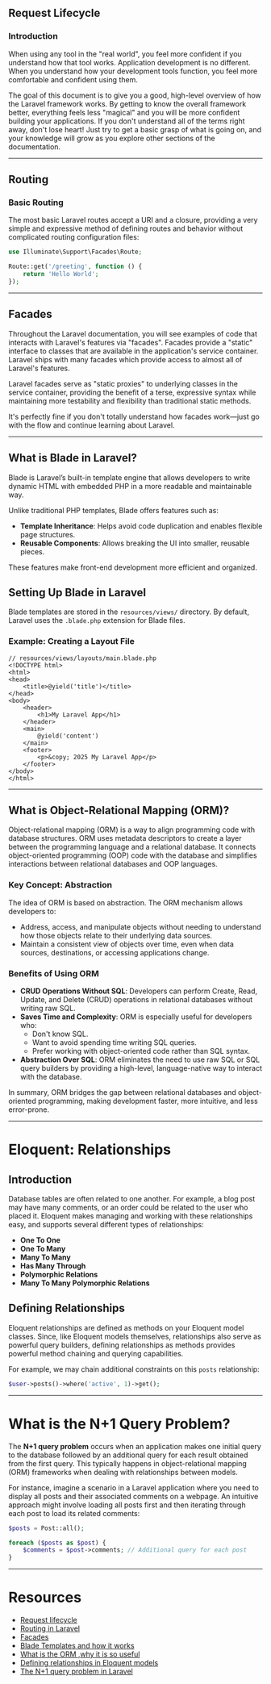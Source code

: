 ## Request Lifecycle

### Introduction

When using any tool in the "real world", you feel more confident if you understand how that tool works. Application development is no different. When you understand how your development tools function, you feel more comfortable and confident using them.

The goal of this document is to give you a good, high-level overview of how the Laravel framework works. By getting to know the overall framework better, everything feels less "magical" and you will be more confident building your applications. If you don't understand all of the terms right away, don't lose heart! Just try to get a basic grasp of what is going on, and your knowledge will grow as you explore other sections of the documentation.

---
## Routing

### Basic Routing

The most basic Laravel routes accept a URI and a closure, providing a very simple and expressive method of defining routes and behavior without complicated routing configuration files:

```php
use Illuminate\Support\Facades\Route;

Route::get('/greeting', function () {
    return 'Hello World';
});
```

---
## Facades

Throughout the Laravel documentation, you will see examples of code that interacts with Laravel's features via "facades". Facades provide a "static" interface to classes that are available in the application's service container. Laravel ships with many facades which provide access to almost all of Laravel's features.

Laravel facades serve as "static proxies" to underlying classes in the service container, providing the benefit of a terse, expressive syntax while maintaining more testability and flexibility than traditional static methods. 

It's perfectly fine if you don't totally understand how facades work—just go with the flow and continue learning about Laravel.

---
## What is Blade in Laravel?

Blade is Laravel’s built-in template engine that allows developers to write dynamic HTML with embedded PHP in a more readable and maintainable way.

Unlike traditional PHP templates, Blade offers features such as:

- **Template Inheritance**: Helps avoid code duplication and enables flexible page structures.
- **Reusable Components**: Allows breaking the UI into smaller, reusable pieces.

These features make front-end development more efficient and organized.

## Setting Up Blade in Laravel

Blade templates are stored in the `resources/views/` directory. By default, Laravel uses the `.blade.php` extension for Blade files.

### Example: Creating a Layout File

```blade
// resources/views/layouts/main.blade.php
<!DOCTYPE html>
<html>
<head>
    <title>@yield('title')</title>
</head>
<body>
    <header>
        <h1>My Laravel App</h1>
    </header>
    <main>
        @yield('content')
    </main>
    <footer>
        <p>&copy; 2025 My Laravel App</p>
    </footer>
</body>
</html>
```

---
## What is Object-Relational Mapping (ORM)?

Object-relational mapping (ORM) is a way to align programming code with database structures. ORM uses metadata descriptors to create a layer between the programming language and a relational database. It connects object-oriented programming (OOP) code with the database and simplifies interactions between relational databases and OOP languages.

### Key Concept: Abstraction

The idea of ORM is based on abstraction. The ORM mechanism allows developers to:

- Address, access, and manipulate objects without needing to understand how those objects relate to their underlying data sources.
- Maintain a consistent view of objects over time, even when data sources, destinations, or accessing applications change.

### Benefits of Using ORM

- **CRUD Operations Without SQL**: Developers can perform Create, Read, Update, and Delete (CRUD) operations in relational databases without writing raw SQL.
- **Saves Time and Complexity**: ORM is especially useful for developers who:
  - Don't know SQL.
  - Want to avoid spending time writing SQL queries.
  - Prefer working with object-oriented code rather than SQL syntax.
- **Abstraction Over SQL**: ORM eliminates the need to use raw SQL or SQL query builders by providing a high-level, language-native way to interact with the database.

In summary, ORM bridges the gap between relational databases and object-oriented programming, making development faster, more intuitive, and less error-prone.

---
# Eloquent: Relationships

## Introduction

Database tables are often related to one another. For example, a blog post may have many comments, or an order could be related to the user who placed it. Eloquent makes managing and working with these relationships easy, and supports several different types of relationships:

- **One To One**  
- **One To Many**  
- **Many To Many**  
- **Has Many Through**  
- **Polymorphic Relations**  
- **Many To Many Polymorphic Relations**

## Defining Relationships

Eloquent relationships are defined as methods on your Eloquent model classes. Since, like Eloquent models themselves, relationships also serve as powerful query builders, defining relationships as methods provides powerful method chaining and querying capabilities. 

For example, we may chain additional constraints on this `posts` relationship:

```php
$user->posts()->where('active', 1)->get();
```

---
# What is the N+1 Query Problem?

The **N+1 query problem** occurs when an application makes one initial query to the database followed by an additional query for each result obtained from the first query. This typically happens in object-relational mapping (ORM) frameworks when dealing with relationships between models.

For instance, imagine a scenario in a Laravel application where you need to display all posts and their associated comments on a webpage. An intuitive approach might involve loading all posts first and then iterating through each post to load its related comments:

```php
$posts = Post::all();

foreach ($posts as $post) {
    $comments = $post->comments; // Additional query for each post
}
```

---
# Resources 
- [Request lifecycle](https://laravel.com/docs/12.x/lifecycle)
- [Routing in Laravel](https://laravel.com/docs/12.x/routing)
- [Facades](https://laravel.com/docs/11.x/facades)
- [Blade Templates and how it works](https://dev.to/icornea/laravel-blade-template-engine-a-beginners-guide-54bi)
- [What is the ORM ,why it is so useful](https://www.theserverside.com/definition/object-relational-mapping-ORM)
- [Defining relationships in Eloquent models](https://laravel.com/docs/5.5/eloquent-relationships)
- [The N+1 query problem in Laravel](https://loadforge.com/guides/optimizing-laravel-applications-by-detecting-n1-queries)

